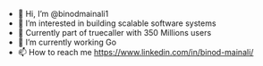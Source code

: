 - 👋 Hi, I’m @binodmainali1
- 👀 I’m interested in building scalable software systems
- 🚀 Currently part of truecaller with 350 Millions users
- 🌱 I’m currently working Go
- 📫 How to reach me https://www.linkedin.com/in/binod-mainali/

<!---
binodmainali1/binodmainali1 is a ✨ special ✨ repository because its `README.md` (this file) appears on your GitHub profile.
You can click the Preview link to take a look at your changes.
--->
